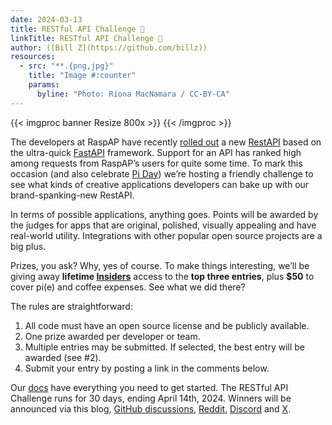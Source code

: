 ```yaml
---
date: 2024-03-13
title: RESTful API Challenge 🥧
linkTitle: RESTful API Challenge 🥧
author: ([Bill Z](https://github.com/billz))
resources:
  - src: "**.{png,jpg}"
    title: "Image #:counter"
    params:
      byline: "Photo: Riona MacNamara / CC-BY-CA"
---
```


{{< imgproc banner Resize 800x >}}
{{< /imgproc >}}

The developers at RaspAP have recently [rolled out](https://github.com/RaspAP/raspap-webgui/pull/1519) a new [RestAPI](https://docs.raspap.com/restapi/) based on the ultra-quick [FastAPI](https://fastapi.tiangolo.com/) framework. Support for an API has ranked high among requests from RaspAP’s users for quite some time. To mark this occasion (and also celebrate [Pi Day](https://en.wikipedia.org/wiki/Pi_Day)) we’re hosting a friendly challenge to see what kinds of creative applications developers can bake up with our brand-spanking-new RestAPI.

In terms of possible applications, anything goes. Points will be awarded by the judges for apps that are original, polished, visually appealing and have real-world utility. Integrations with other popular open source projects are a big plus.

Prizes, you ask? Why, yes of course. To make things interesting, we’ll be giving away **lifetime [Insiders](https://docs.raspap.com/insiders/)** access to the **top three entries**, plus **$50** to cover pi(e) and coffee expenses. See what we did there?

The rules are straightforward:

1. All code must have an open source license and be publicly available.
2. One prize awarded per developer or team.
3. Multiple entries may be submitted. If selected, the best entry will be awarded (see #2).
4. Submit your entry by posting a link in the comments below.

Our [docs](https://docs.raspap.com/restapi/) have everything you need to get started. The RESTful API Challenge runs for 30 days, ending April 14th, 2024. Winners will be announced via this blog, [GitHub discussions](https://github.com/RaspAP/raspap-webgui/discussions), [Reddit](https://reddit.com/r/RaspAP), [Discord](https://discord.gg/rth5Yzzm) and [X](https://twitter.com/rasp_ap).